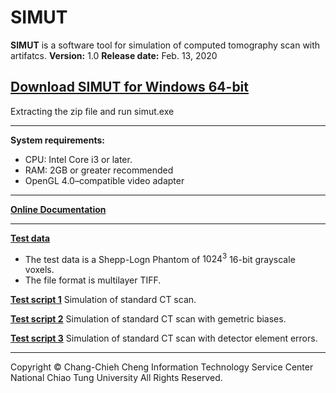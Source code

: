 # SIMUT
**SIMUT** is a software tool for simulation of computed tomography scan with artifatcs.
**Version:** 1.0
**Release date:** Feb. 13, 2020


## [Download SIMUT for Windows 64-bit](https://people.cs.nctu.edu.tw/~chengchc/simut/simut_win64.zip)
Extracting the zip file and run simut.exe

---

**System requirements:**
* CPU: Intel Core i3 or later.
* RAM: 2GB or greater recommended
* OpenGL 4.0–compatible video adapter


---

**[Online Documentation](https://tinyurl.com/simutdoc)**


---

**[Test data](https://people.cs.nctu.edu.tw/~chengchc/simut/StdPhantom1024_2B.zip)**
* The test data is a Shepp-Logn Phantom of $1024^3$ 16-bit grayscale voxels.
* The file format is multilayer TIFF. 


**[Test script 1](https://people.cs.nctu.edu.tw/~chengchc/simut/script1.txt)**
Simulation of standard CT scan.

**[Test script 2](https://people.cs.nctu.edu.tw/~chengchc/simut/script2.txt)**
Simulation of standard CT scan with gemetric biases.

**[Test script 3](https://people.cs.nctu.edu.tw/~chengchc/simut/script3.txt)**
Simulation of standard CT scan with detector element errors.

---
 
Copyright © Chang-Chieh Cheng
Information Technology Service Center
National Chiao Tung University
All Rights Reserved.
